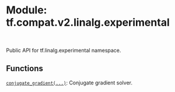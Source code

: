 <div itemscope itemtype="http://developers.google.com/ReferenceObject">
<meta itemprop="name" content="tf.compat.v2.linalg.experimental" />
<meta itemprop="path" content="Stable" />
</div>

# Module: tf.compat.v2.linalg.experimental


<table class="tfo-notebook-buttons tfo-api" align="left">
</table>



Public API for tf.linalg.experimental namespace.



## Functions

[`conjugate_gradient(...)`](../../../../tf/linalg/experimental/conjugate_gradient.md): Conjugate gradient solver.



